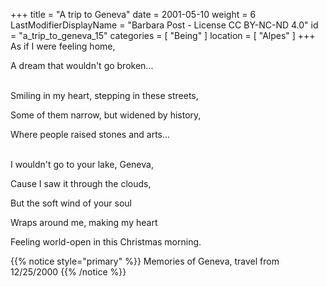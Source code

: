 +++
title = "A trip to Geneva"
date = 2001-05-10
weight = 6
LastModifierDisplayName = "Barbara Post - License CC BY-NC-ND 4.0"
id = "a_trip_to_geneva_15"
categories = [ "Being" ]
location = [ "Alpes" ]
+++
As if I were feeling home,

A dream that wouldn't go broken...

 \
Smiling in my heart, stepping in these streets,

Some of them narrow, but widened by history,

Where people raised stones and arts...

 \
I wouldn't go to your lake, Geneva,

Cause I saw it through the clouds,

But the soft wind of your soul

Wraps around me, making my heart

Feeling world-open in this Christmas morning.

{{% notice style="primary" %}}
Memories of Geneva, travel from 12/25/2000
{{% /notice %}}

